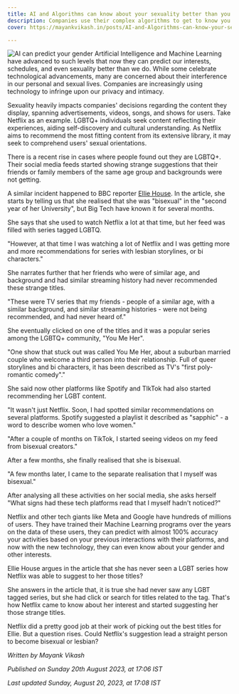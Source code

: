 ```yaml
---
title: AI and Algorithms can know about your sexuality better than you do
description: Companies use their complex algorithms to get to know you better than you do.
cover: https://mayankvikash.in/posts/AI-and-Algorithms-can-know-your-sexuallity-better-than-you-do/you-me-her-netflix.webp

---
```

![AI can predict your gender](https://mayankvikash.in/posts/AI-and-Algorithms-can-know-your-sexuallity-better-than-you-do/you-me-her-netflix.webp)
Artificial Intelligence and Machine Learning have advanced to such levels that now they can predict our interests, schedules, and even sexuality better than we do. While some celebrate technological advancements, many are concerned about their interference in our personal and sexual lives. Companies are increasingly using technology to infringe upon our privacy and intimacy.

Sexuality heavily impacts companies' decisions regarding the content they display, spanning advertisements, videos, songs, and shows for users. Take Netflix as an example. LGBTQ+ individuals seek content reflecting their experiences, aiding self-discovery and cultural understanding. As Netflix aims to recommend the most fitting content from its extensive library, it may seek to comprehend users' sexual orientations.

There is a recent rise in cases where people found out they are LGBTQ+. Their social media feeds started showing strange suggestions that their friends or family members of the same age group and backgrounds were not getting.

A similar incident happened to BBC reporter [Ellie House](https://www.bbc.com/news/technology-66472938). In the article, she starts by telling us that she realised that she was "bisexual" in the "second year of her University", but Big Tech have known it for several months.

She says that she used to watch Netflix a lot at that time, but her feed was filled with series tagged LGBTQ.

"However, at that time I was watching a lot of Netflix and I was getting more and more recommendations for series with lesbian storylines, or bi characters."

She narrates further that her friends who were of similar age, and background and had similar streaming history had never recommended these strange titles.

"These were TV series that my friends - people of a similar age, with a similar background, and similar streaming histories - were not being recommended, and had never heard of."

She eventually clicked on one of the titles and it was a popular series among the LGBTQ+ community, "You Me Her".

"One show that stuck out was called You Me Her, about a suburban married couple who welcome a third person into their relationship. Full of queer storylines and bi characters, it has been described as TV's "first poly-romantic comedy"."

She said now other platforms like Spotify and TIkTok had also started recommending her LGBT content. 

"It wasn't just Netflix. Soon, I had spotted similar recommendations on several platforms. Spotify suggested a playlist it described as "sapphic" - a word to describe women who love women."

"After a couple of months on TikTok, I started seeing videos on my feed from bisexual creators."

After a few months, she finally realised that she is bisexual.

"A few months later, I came to the separate realisation that I myself was bisexual."

After analysing all these activities on her social media, she asks herself "What signs had these tech platforms read that I myself hadn't noticed?"

Netflix and other tech giants like Meta and Google have hundreds of millions of users. They have trained their Machine Learning programs over the years on the data of these users, they can predict with almost 100% accuracy your activities based on your previous interactions with their platforms, and now with the new technology, they can even know about your gender and other interests.

Ellie House argues in the article that she has never seen a LGBT series how Netflix was able to suggest to her those titles?

She answers in the article that, it is true she had never saw any LGBT tagged series, but she had click or search for titles related to the tag. That's how Netflix came to know about her interest and started suggesting her those strange titles.

Netflix did a pretty good job at their work of picking out the best titles for Ellie. But a question rises. Could Netflix's suggestion lead a straight person to become bisexual or lesbian?

*Written by Mayank Vikash*

*Published on Sunday 20th August 2023, at 17:06 IST*

*Last updated Sunday, August 20, 2023, at 17:08 IST*


